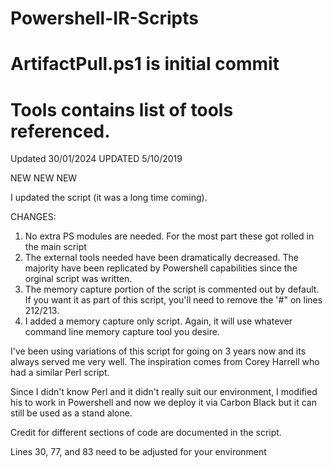 # Powershell-IR-Scripts
# ArtifactPull.ps1 is initial commit
# Tools contains list of tools referenced.

Updated 30/01/2024
UPDATED 5/10/2019

NEW NEW NEW

I updated the script (it was a long time coming).

CHANGES: 

1) No extra PS modules are needed.  For the most part these got rolled in the main script
2) The external tools needed have been dramatically decreased.  The majority have been replicated by Powershell capabilities since the orginal script was written.
3) The memory capture portion of the script is commented out by default.  If you want it as part of this script, you'll need to remove the '#" on lines 212/213.
4) I added a memory capture only script.  Again, it will use whatever command line memory capture tool you desire.


I've been using variations of this script for going on 3 years now and its always served me very well.  The inspiration comes from 
Corey Harrell who had a similar Perl script.

Since I didn't know Perl and it didn't really suit our environment, I modified his to work in Powershell and now we deploy it via
Carbon Black but it can still be used as a stand alone.

Credit for different sections of code are documented in the script.

Lines 30, 77, and 83 need to be adjusted for your environment
